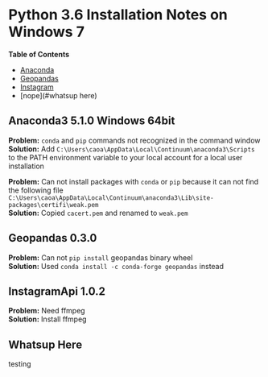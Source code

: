 # Python 3.6 Installation Notes on Windows 7

**Table of Contents**
- [Anaconda](#anaconda3-5.1.0-windows-64bit)
- [Geopandas](#geopandas-0.3.0)
- [Instagram](#instagramapi-1.0.2)
- [nope](#whatsup here)

## Anaconda3 5.1.0 Windows 64bit
**Problem:** `conda` and `pip` commands not recognized in the command window  
**Solution:** Add `C:\Users\caoa\AppData\Local\Continuum\anaconda3\Scripts` to the PATH environment variable to your local account for a local user installation

**Problem:** Can not install packages with `conda` or `pip` because it can not find the following file `C:\Users\caoa\AppData\Local\Continuum\anaconda3\Lib\site-packages\certifi\weak.pem`  
**Solution:** Copied `cacert.pem` and renamed to `weak.pem`

## Geopandas 0.3.0
**Problem:** Can not `pip install` geopandas binary wheel  
**Solution:** Used `conda install -c conda-forge geopandas` instead

## InstagramApi 1.0.2
**Problem:** Need ffmpeg  
**Solution:** Install ffmpeg

## Whatsup Here
testing


